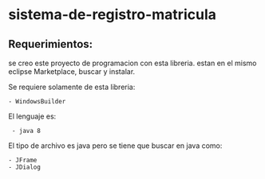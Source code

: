 # sistema-de-registro-matricula

## Requerimientos:
se creo este proyecto de programacion con esta libreria.
estan en el mismo eclipse Marketplace, buscar y instalar.

Se requiere solamente de esta libreria:

    - WindowsBuilder

El lenguaje es: 

     - java 8

El tipo de archivo es java pero se tiene que buscar en java como:

    - JFrame
    - JDialog
